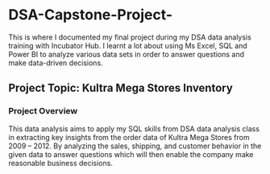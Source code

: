 # DSA-Capstone-Project-
This is where I documented my final project during my DSA data analysis training with Incubator Hub. I learnt a lot about using Ms Excel, SQL and Power BI to analyze various data sets in order to answer questions and make data-driven decisions.

## Project Topic: Kultra Mega Stores Inventory

### Project Overview
This data analysis aims to apply my SQL skills from DSA data analysis class in extracting key insights from the order data of Kultra Mega Stores from 2009 – 2012. By analyzing the sales, shipping, and customer behavior in the given data to answer questions which will then enable the company make reasonable business decisions.
